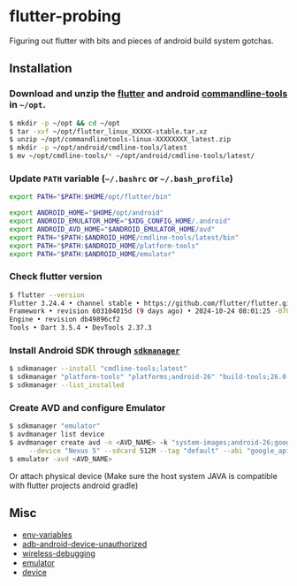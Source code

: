 # flutter-probing
Figuring out flutter with bits and pieces of android build system gotchas.

## Installation
### Download and unzip the [flutter](https://docs.flutter.dev/get-started/install/linux/android#download-then-install-flutter) and android [commandline-tools](https://developer.android.com/studio#command-tools) in `~/opt`.

```bash
$ mkdir -p ~/opt && cd ~/opt
$ tar -xvf ~/opt/flutter_linux_XXXXX-stable.tar.xz
$ unzip ~/opt/commandlinetools-linux-XXXXXXXX_latest.zip
$ mkdir -p ~/opt/android/cmdline-tools/latest
$ mv ~/opt/cmdline-tools/* ~/opt/android/cmdline-tools/latest/
```

### Update `PATH` variable (`~/.bashrc` or `~/.bash_profile`)
```bash
export PATH="$PATH:$HOME/opt/flutter/bin"

export ANDROID_HOME="$HOME/opt/android"
export ANDROID_EMULATOR_HOME="$XDG_CONFIG_HOME/.android"
export ANDROID_AVD_HOME="$ANDROID_EMULATOR_HOME/avd"
export PATH="$PATH:$ANDROID_HOME/cmdline-tools/latest/bin"
export PATH="$PATH:$ANDROID_HOME/platform-tools"
export PATH="$PATH:$ANDROID_HOME/emulator"
```

### Check flutter version
```bash
$ flutter --version
Flutter 3.24.4 • channel stable • https://github.com/flutter/flutter.git
Framework • revision 603104015d (9 days ago) • 2024-10-24 08:01:25 -0700
Engine • revision db49896cf2
Tools • Dart 3.5.4 • DevTools 2.37.3
```

### Install Android SDK through [`sdkmanager`](https://developer.android.com/tools/sdkmanager)
```bash
$ sdkmanager --install "cmdline-tools;latest"
$ sdkmanager "platform-tools" "platforms;android-26" "build-tools;26.0.0" "system-images;android-26;google_apis;x86"
$ sdkmanager --list_installed
```

### Create AVD and configure Emulator

```bash
$ sdkmanager "emulator"
$ avdmanager list device
$ avdmanager create avd -n <AVD_NAME> -k "system-images;android-26;google_apis;x86" \
     --device "Nexus 5" --sdcard 512M --tag "default" --abi "google_apis/x86"
$ emulator -avd <AVD_NAME>
```

 Or attach physical device (Make sure the host system JAVA is compatible with flutter projects android gradle)

## Misc
- [env-variables](https://developer.android.com/tools/variables)
- [adb-android-device-unauthorized](https://stackoverflow.com/questions/23081263/adb-android-device-unauthorized)
- [wireless-debugging](https://developer.android.com/studio/run/device#wireless)
- [emulator](https://developer.android.com/studio/run/emulator)
- [device](https://developer.android.com/studio/run/device)
